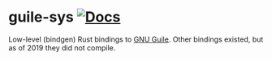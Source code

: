 # guile-sys [![Docs](https://docs.rs/guile-sys-2/badge.svg)](https://docs.rs/guile-sys-2)

Low-level (bindgen) Rust bindings to [GNU Guile](https://www.gnu.org/software/guile/). Other bindings existed, but as of 2019 they did not compile.
